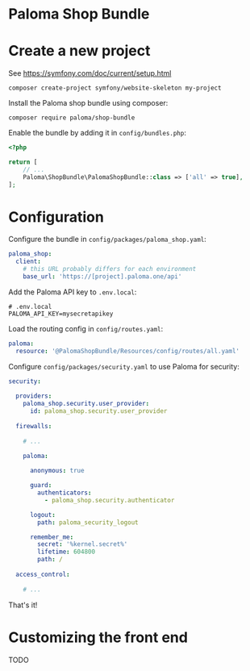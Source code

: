 Paloma Shop Bundle
=====

# Create a new project

See https://symfony.com/doc/current/setup.html

```
composer create-project symfony/website-skeleton my-project
```

Install the Paloma shop bundle using composer:

```
composer require paloma/shop-bundle
```

Enable the bundle by adding it in `config/bundles.php`:

```php
<?php

return [
    // ...
    Paloma\ShopBundle\PalomaShopBundle::class => ['all' => true],
];
```

# Configuration

Configure the bundle in `config/packages/paloma_shop.yaml`:

```yaml
paloma_shop:
  client:
    # this URL probably differs for each environment 
    base_url: 'https://[project].paloma.one/api'
```

Add the Paloma API key to `.env.local`:

```
# .env.local
PALOMA_API_KEY=mysecretapikey
```

Load the routing config in `config/routes.yaml`:

```yaml
paloma:
  resource: '@PalomaShopBundle/Resources/config/routes/all.yaml'
```

Configure `config/packages/security.yaml` to use Paloma for security: 

```yaml
security:
  
  providers:
    paloma_shop.security.user_provider:
      id: paloma_shop.security.user_provider
    
  firewalls:
    
    # ...
      
    paloma:

      anonymous: true

      guard:
        authenticators:
          - paloma_shop.security.authenticator

      logout:
        path: paloma_security_logout

      remember_me:
        secret: '%kernel.secret%'
        lifetime: 604800
        path: /
      
  access_control:
  
    # ...
```

That's it!

# Customizing the front end

TODO
